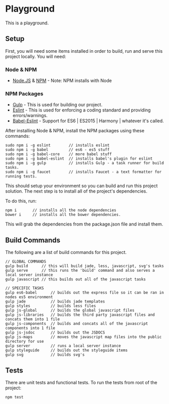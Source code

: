 #  Playground
This is a playground.

## Setup
First, you will need some items installed in order to build, run and serve this project locally. You will need:

### Node & NPM
- [Node.JS](http://nodejs.org/) & [NPM](https://www.npmjs.com/) - Note: NPM installs with Node

### NPM Packages
- [Gulp](https://www.npmjs.com/package/gulp) - This is used for building our project.
- [Eslint](https://www.npmjs.com/package/eslint) - This is used for enforcing a coding standard and providing errors/warnings.
- [Babel-Eslint](https://www.npmjs.com/package/babel-eslint) - Support for ES6 | ES2015 | Harmony | whatever it's called.

After installing Node & NPM, install the NPM packages using these commands:

    sudo npm i -g eslint        // installs eslint
    sudo npm i -g babel         // es6 - es5 stuff
    sudo npm i -g babel-core    // more babel stuff
    sudo npm i -g babel-eslint  // installs babel's plugin for eslint
    sudo npm i -g gulp          // installs Gulp - a task runner for build tasks.
    sudo npm i -g faucet        // installs Faucet - a text formatter for running tests.


This should setup your environment so you can build and run this project solution. The next step is to install all of the project's dependencies.

To do this, run:

    npm i       // installs all the node dependencies
    bower i     // installs all the bower dependencies.

This will grab the dependencies from the package.json file and install them.

## Build Commands
The following are a list of build commands for this project.

    // GLOBAL COMMANDS
    gulp build      // this will build jade, less, javascript, svg's tasks
    gulp serve      // this runs the 'build' command and also serves a local server instance
    gulp javascript // this builds out all of the javascript tasks

    // SPECIFIC TASKS
    gulp es6-babel      // builds out the express file so it can be ran in nodes es5 environment
    gulp jade           // builds jade templates
    gulp styles         // builds less files
    gulp js-global      // builds the global javascript files
    gulp js-libraries   // builds the third party javascript files and concats them into 1 file
    gulp js-components  // builds and concats all of the javascript components into 1 file
    gulp js-jsdoc       // builds out the JSDOCS
    gulp js-maps        // moves the javascript map files into the public directory for use
    gulp server         // runs a local server instance
    gulp styleguide     // builds out the styleguide items
    gulp svg            // builds svg's

## Tests
There are unit tests and functional tests.
To run the tests from root of the project:

    npm test
